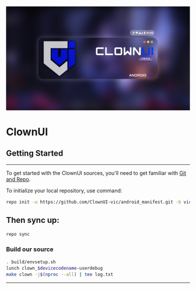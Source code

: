 
![banner](https://raw.githubusercontent.com/ClownUI/android_manifest/vic/clown.png)
# ClownUI

## Getting Started ## 
---------------
To get started with the ClownUI sources, you'll need to get
familiar with [Git and Repo](https://source.android.com/setup/build/downloading).

To initialize your local repository, use command:

```bash
repo init -u https://github.com/ClownUI-vic/android_manifest.git -b vic --git-lfs
```

## Then sync up: ##

```bash
repo sync
```

### Build our source ###

```bash
. build/envsetup.sh
lunch clown_$devicecodename-userdebug
make clown -j$(nproc --all) | tee log.txt
```

-----------------------------------------------------------------------------